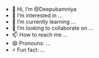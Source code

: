 - 👋 Hi, I’m @Deepubamniya
- 👀 I’m interested in ...
- 🌱 I’m currently learning ...
- 💞️ I’m looking to collaborate on ...
- 📫 How to reach me ...
- 😄 Pronouns: ...
- ⚡ Fun fact: ...

<!---
Deepubamniya/Deepubamniya is a ✨ special ✨ repository because its `README.md` (this file) appears on your GitHub profile.
You can click the Preview link to take a look at your changes.
--->

